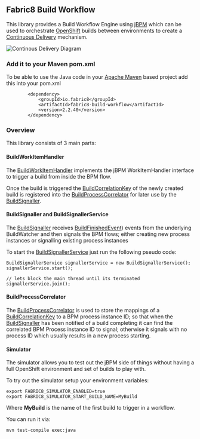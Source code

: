 ## Fabric8 Build Workflow

This library provides a Build Workflow Engine using [jBPM](http://jbpm.org/) which can be used to orchestrate [OpenShift](http://openshift.github.io/) builds between environments to create a [Continuous Delivery](http://en.wikipedia.org/wiki/Continuous_delivery) mechanism.


![Continous Delivery Diagram](http://upload.wikimedia.org/wikipedia/commons/7/74/Continuous_Delivery_process_diagram.png)

### Add it to your Maven pom.xml

To be able to use the Java code in your [Apache Maven](http://maven.apache.org/) based project add this into your pom.xml

            <dependency>
                <groupId>io.fabric8</groupId>
                <artifactId>fabric8-build-workflow</artifactId>
                <version>2.2.40</version>
            </dependency>

### Overview

This library consists of 3 main parts:

#### BuildWorkItemHandler

The [BuildWorkItemHandler](https://github.com/fabric8io/fabric8/blob/master/components/fabric8-build-workflow/src/main/java/io/fabric8/io/fabric8/workflow/build/trigger/BuildWorkItemHandler.java#L30) implements the jBPM WorkItemHandler interface to trigger a build from inside the BPM flow.

Once the build is triggered the [BuildCorrelationKey](https://github.com/fabric8io/fabric8/blob/master/components/fabric8-build-workflow/src/main/java/io/fabric8/io/fabric8/workflow/build/BuildCorrelationKey.java#L23) of the newly created build is registered into the [BuildProcessCorrelator](https://github.com/fabric8io/fabric8/blob/master/components/fabric8-build-workflow/src/main/java/io/fabric8/io/fabric8/workflow/build/correlate/BuildProcessCorrelator.java#L29) for later use by the [BuildSignaller](https://github.com/fabric8io/fabric8/blob/master/components/fabric8-build-workflow/src/main/java/io/fabric8/io/fabric8/workflow/build/signal/BuildSignaller.java#L37).

#### BuildSignaller and BuildSignallerService

The [BuildSignaller](https://github.com/fabric8io/fabric8/blob/master/components/fabric8-build-workflow/src/main/java/io/fabric8/io/fabric8/workflow/build/signal/BuildSignaller.java#L37) receives [BuildFinishedEvent](https://github.com/fabric8io/fabric8/blob/master/components/fabric8-build-workflow/src/main/java/io/fabric8/io/fabric8/workflow/build/signal/BuildSignaller.java#L57)) events from the underlying BuildWatcher and then signals the BPM flows; either creating new process instances or signalling existing process instances

To start the [BuildSignallerService](https://github.com/fabric8io/fabric8/blob/master/components/fabric8-build-workflow/src/main/java/io/fabric8/io/fabric8/workflow/build/signal/BuildSignallerService.java#L31) just run the following pseudo code:

    BuildSignallerService signallerService = new BuildSignallerService();
    signallerService.start();

    // lets block the main thread until its terminated
    signallerService.join();

#### BuildProcessCorrelator

The [BuildProcessCorrelator](https://github.com/fabric8io/fabric8/blob/master/components/fabric8-build-workflow/src/main/java/io/fabric8/io/fabric8/workflow/build/correlate/BuildProcessCorrelator.java#L29) is used to store the mappings of a [BuildCorrelationKey](https://github.com/fabric8io/fabric8/blob/master/components/fabric8-build-workflow/src/main/java/io/fabric8/io/fabric8/workflow/build/BuildCorrelationKey.java#L23) to a BPM process instance ID; so that when the [BuildSignaller](https://github.com/fabric8io/fabric8/blob/master/components/fabric8-build-workflow/src/main/java/io/fabric8/io/fabric8/workflow/build/signal/BuildSignaller.java#L37) has been notified of a build completing it can find the correlated BPM Process instance ID to signal; otherwise it signals with no process ID which usually results in a new process starting.


#### Simulator

The simulator allows you to test out the jBPM side of things without having a full OpenShift environment and set of builds to play with.

To try out the simulator setup your environment variables:

    export FABRIC8_SIMULATOR_ENABLED=true
    export FABRIC8_SIMULATOR_START_BUILD_NAME=MyBuild

Where **MyBuild** is the name of the first build to trigger in a workflow.

You can run it via:

    mvn test-compile exec:java
